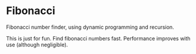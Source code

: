 # Fibonacci
Fibonacci number finder, using dynamic programming and recursion.

This is just for fun.  Find fibonacci numbers fast.  Performance improves with use (although negligible).
